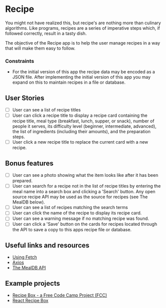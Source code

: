 # Recipe

You might not have realized this, but recipe's are nothing more than culinary
algorithms. Like programs, recipes are a series of imperative steps which,
if followed correctly, result in a tasty dish.

The objective of the Recipe app is to help the user manage recipes in a way
that will make them easy to follow.

### Constraints

- For the initial version of this app the recipe data may be encoded as a
  JSON file. After implementing the initial version of this app you may
  expand on this to maintain recipes in a file or database.

## User Stories

- [ ] User can see a list of recipe titles
- [ ] User can click a recipe title to display a recipe card containing the
      recipe title, meal type (breakfast, lunch, supper, or snack), number of people
      it serves, its difficulty level (beginner, intermediate, advanced), the list
      of ingredients (including their amounts), and the preparation steps.
- [ ] User click a new recipe title to replace the current card with a new
      recipe.

## Bonus features

- [ ] User can see a photo showing what the item looks like after it has
      been prepared.
- [ ] User can search for a recipe not in the list of recipe titles by
      entering the meal name into a search box and clicking a 'Search' button. Any
      open source recipe API may be used as the source for recipes (see The MealDB
      below).
- [ ] User can see a list of recipes matching the search terms
- [ ] User can click the name of the recipe to display its recipe card.
- [ ] User can see a warning message if no matching recipe was found.
- [ ] User can click a 'Save' button on the cards for recipes located through
      the API to save a copy to this apps recipe file or database.

## Useful links and resources

- [Using Fetch](https://developer.mozilla.org/en-US/docs/Web/API/Fetch_API/Using_Fetch)
- [Axios](https://www.npmjs.com/package/axios)
- [The MealDB API](https://www.themealdb.com/api.php)

## Example projects

- [Recipe Box - a Free Code Camp Project (FCC)](https://codepen.io/eddyerburgh/pen/xVeJvB)
- [React Recipe Box](https://codepen.io/inkblotty/pen/oxWRme)
